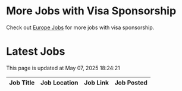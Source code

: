 # More Jobs with Visa Sponsorship

Check out [Europe Jobs](https://github.com/sureshparimi/europejobs#latest-jobs) for more jobs with visa sponsorship.

# Latest Jobs

This page is updated at May 07, 2025 18:24:21

| Job Title | Job Location | Job Link | Job Posted |
| --- | --- | --- | --- |

